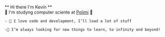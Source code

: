 ** Hi there I'm Kevin **   
    👾 I'm studyng computer sciente at [Polimi](https://www.polimi.it/) 👾  
    
    - 🌿 I love code and development, I’ll load a lot of stuff  
    
    -🚀 I’m always looking for new things to learn, to infinity and beyond!
